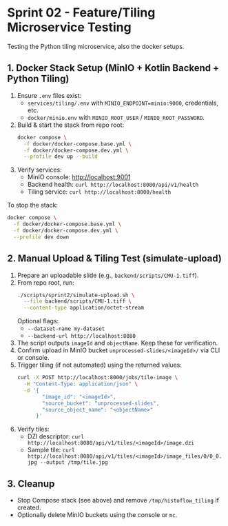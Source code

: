 # Sprint 02 - Feature/Tiling Microservice Testing

Testing the Python tiling microservice, also the docker setups.

## 1. Docker Stack Setup (MinIO + Kotlin Backend + Python Tiling)

1. Ensure `.env` files exist:
   - `services/tiling/.env` with `MINIO_ENDPOINT=minio:9000`, credentials, etc.
   - `docker/minio.env` with `MINIO_ROOT_USER` / `MINIO_ROOT_PASSWORD`.
2. Build & start the stack from repo root:
   ```bash
   docker compose \
     -f docker/docker-compose.base.yml \
     -f docker/docker-compose.dev.yml \
     --profile dev up --build
   ```
3. Verify services:
   - MinIO console: <http://localhost:9001>
   - Backend health: `curl http://localhost:8080/api/v1/health`
   - Tiling service: `curl http://localhost:8000/health`

To stop the stack:
```bash
docker compose \
  -f docker/docker-compose.base.yml \
  -f docker/docker-compose.dev.yml \
  --profile dev down
```

## 2. Manual Upload & Tiling Test (simulate-upload)

1. Prepare an uploadable slide (e.g., `backend/scripts/CMU-1.tiff`).
2. From repo root, run:
   ```bash
   ./scripts/sprint2/simulate-upload.sh \
     --file backend/scripts/CMU-1.tiff \
     --content-type application/octet-stream
   ```
   Optional flags:
   - `--dataset-name my-dataset`
   - `--backend-url http://localhost:8080`
3. The script outputs `imageId` and `objectName`. Keep these for verification.
4. Confirm upload in MinIO bucket `unprocessed-slides/<imageId>/` via CLI or console.
5. Trigger tiling (if not automated) using the returned values:
   ```bash
   curl -X POST http://localhost:8000/jobs/tile-image \
     -H "Content-Type: application/json" \
     -d '{
           "image_id": "<imageId>",
           "source_bucket": "unprocessed-slides",
           "source_object_name": "<objectName>"
         }'
   ```
6. Verify tiles:
   - DZI descriptor: `curl http://localhost:8080/api/v1/tiles/<imageId>/image.dzi`
   - Sample tile: `curl http://localhost:8080/api/v1/tiles/<imageId>/image_files/0/0_0.jpg --output /tmp/tile.jpg`

## 3. Cleanup

- Stop Compose stack (see above) and remove `/tmp/histoflow_tiling` if created.
- Optionally delete MinIO buckets using the console or `mc`.